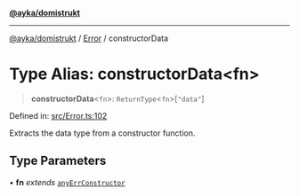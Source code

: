 [**@ayka/domistrukt**](../../../README.md)

***

[@ayka/domistrukt](../../../globals.md) / [Error](../README.md) / constructorData

# Type Alias: constructorData\<fn\>

> **constructorData**\<`fn`\>: `ReturnType`\<`fn`\>\[`"data"`\]

Defined in: [src/Error.ts:102](https://github.com/AndreyMork/domistrukt/blob/8b5cf3c2b6165986c4aa42ad9bdd7f6c43c22c84/src/Error.ts#L102)

Extracts the data type from a constructor function.

## Type Parameters

• **fn** *extends* [`anyErrConstructor`](anyErrConstructor.md)
